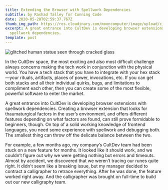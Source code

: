```yaml
---
title: Extending the Browser with Spellwork Dependencies
subtitle: by Rashad Talley for Cunning Code
date: 2020-05-28T02:59:37.767Z
thumb_img_path: https://res.cloudinary.com/mooncomputer/image/upload/c_scale,e_sharpen:100,h_300,q_auto:best/v1590634950/Moon%20Computer%20Blog/W1Z/browser-spellwork--jr-korpa-3-RYRQREfKg-unsplash--glitched.jpg
excerpt: A great entrance into CultDev is developing browser extensions with
  spellwork dependencies.
template: post
---
```

![glitched human statue seen through cracked glass](https://res.cloudinary.com/mooncomputer/image/upload/c_scale,e_sharpen:100,h_800,q_auto:best/v1590634950/Moon%20Computer%20Blog/W1Z/browser-spellwork--jr-korpa-3-RYRQREfKg-unsplash--glitched.jpg "Extending the Browser with Spellwork Dependencies by Rashad Talley for Cunning Code")

In the CultDev space, the most exciting and also most difficult challenge always concerns making the tech work in conjunction with the physical world. You have a tech stack that you have to integrate with your hex stack—your rituals, artifacts, places of power, invocations, etc. If you can get both stacks and all their individual quirks, bugs, and limitations to compliment each other, then you can create some of the most flexible, powerful software to enter the market. 

A great entrance into CultDev is developing browser extensions with spellwork dependencies. Creating a browser extension that looks for thaumaturgical factors in the user’s environment, and offers different features depending on what factors are found, can still prove formidable to beginners, though. On top of a solid working knowledge of frontend languages, you need some experience with spellwork and debugging both.     The smallest thing can throw off the delicate balance between the two. 

For example, a few months ago, my company’s CultDev team had been stuck on a new feature for months. It looked like it should work, and we couldn’t figure out why we were getting nothing but errors and timeouts. Almost by accident, we discovered that we weren’t tracing our runes quite right. It didn't seem like a breaking issue, but my manager decided to contract a calligrapher to retrace everything. After he was done, the feature worked right away. And the calligrapher was brought on full-time to build out our new calligraphy team.